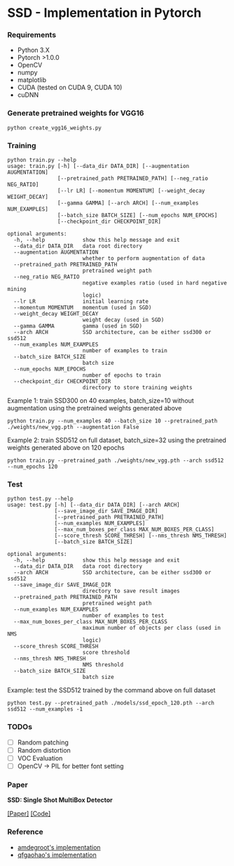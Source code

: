 # SSD - Implementation in Pytorch

### Requirements
- Python 3.X
- Pytorch >1.0.0
- OpenCV
- numpy
- matplotlib
- CUDA (tested on CUDA 9, CUDA 10)
- cuDNN

### Generate pretrained weights for VGG16
```
python create_vgg16_weights.py
```

### Training
```
python train.py --help
usage: train.py [-h] [--data_dir DATA_DIR] [--augmentation AUGMENTATION]
                [--pretrained_path PRETRAINED_PATH] [--neg_ratio NEG_RATIO]
                [--lr LR] [--momentum MOMENTUM] [--weight_decay WEIGHT_DECAY]
                [--gamma GAMMA] [--arch ARCH] [--num_examples NUM_EXAMPLES]
                [--batch_size BATCH_SIZE] [--num_epochs NUM_EPOCHS]
                [--checkpoint_dir CHECKPOINT_DIR]

optional arguments:
  -h, --help            show this help message and exit
  --data_dir DATA_DIR   data root directory
  --augmentation AUGMENTATION
                        whether to perform augmentation of data
  --pretrained_path PRETRAINED_PATH
                        pretrained weight path
  --neg_ratio NEG_RATIO
                        negative examples ratio (used in hard negative mining
                        logic)
  --lr LR               initial learning rate
  --momentum MOMENTUM   momentum (used in SGD)
  --weight_decay WEIGHT_DECAY
                        weight decay (used in SGD)
  --gamma GAMMA         gamma (used in SGD)
  --arch ARCH           SSD architecture, can be either ssd300 or ssd512
  --num_examples NUM_EXAMPLES
                        number of examples to train
  --batch_size BATCH_SIZE
                        batch size
  --num_epochs NUM_EPOCHS
                        number of epochs to train
  --checkpoint_dir CHECKPOINT_DIR
                        directory to store training weights
```

Example 1: train SSD300 on 40 examples, batch_size=10 without augmentation using the pretrained weights generated above
```
python train.py --num_examples 40 --batch_size 10 --pretrained_path ./weights/new_vgg.pth --augmentation False
```

Example 2: train SSD512 on full dataset, batch_size=32 using the pretrained weights generated above on 120 epochs
```
python train.py --pretrained_path ./weights/new_vgg.pth --arch ssd512 --num_epochs 120
```

### Test
```
python test.py --help
usage: test.py [-h] [--data_dir DATA_DIR] [--arch ARCH]
               [--save_image_dir SAVE_IMAGE_DIR]
               [--pretrained_path PRETRAINED_PATH]
               [--num_examples NUM_EXAMPLES]
               [--max_num_boxes_per_class MAX_NUM_BOXES_PER_CLASS]
               [--score_thresh SCORE_THRESH] [--nms_thresh NMS_THRESH]
               [--batch_size BATCH_SIZE]

optional arguments:
  -h, --help            show this help message and exit
  --data_dir DATA_DIR   data root directory
  --arch ARCH           SSD architecture, can be either ssd300 or ssd512
  --save_image_dir SAVE_IMAGE_DIR
                        directory to save result images
  --pretrained_path PRETRAINED_PATH
                        pretrained weight path
  --num_examples NUM_EXAMPLES
                        number of examples to test
  --max_num_boxes_per_class MAX_NUM_BOXES_PER_CLASS
                        maximum number of objects per class (used in NMS
                        logic)
  --score_thresh SCORE_THRESH
                        score threshold
  --nms_thresh NMS_THRESH
                        NMS threshold
  --batch_size BATCH_SIZE
                        batch size
```

Example: test the SSD512 trained by the command above on full dataset
```
python test.py --pretrained_path ./models/ssd_epoch_120.pth --arch ssd512 --num_examples -1
```

### TODOs
- [ ] Random patching
- [ ] Random distortion
- [ ] VOC Evaluation
- [ ] OpenCV -> PIL for better font setting

### Paper
**SSD: Single Shot MultiBox Detector**

[[Paper]](https://arxiv.org/abs/1512.02325) [[Code]](https://github.com/weiliu89/caffe/tree/ssd)

### Reference
- [amdegroot's implementation](https://github.com/amdegroot/ssd.pytorch)
- [qfgaohao's implementation](https://github.com/qfgaohao/pytorch-ssd)
